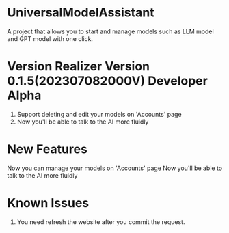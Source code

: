 # UniversalModelAssistant
A project that allows you to start and manage models such as LLM model and GPT model with one click.

# Version Realizer Version 0.1.5(202307082000V) Developer Alpha
1. Support deleting and edit your models on 'Accounts' page
2. Now you'll be able to talk to the AI more fluidly


# New Features
Now you can manage your models on 'Accounts' page
Now you'll be able to talk to the AI more fluidly

# Known Issues
1. You need refresh the website after you commit the request.